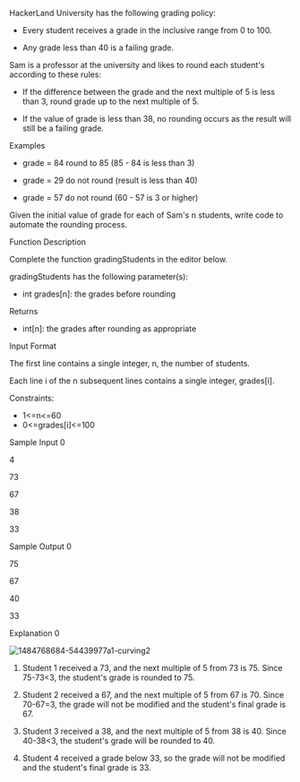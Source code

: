 HackerLand University has the following grading policy:

* Every student receives a grade in the inclusive range from 0 to 100.

* Any grade less than 40 is a failing grade.

Sam is a professor at the university and likes to round each student's  according to these rules:

* If the difference between the grade and the next multiple of 5 is less than 3, round grade up to the next multiple of 5.

* If the value of grade is less than 38, no rounding occurs as the result will still be a failing grade.

Examples

* grade = 84 round to 85 (85 - 84 is less than 3)

* grade = 29 do not round (result is less than 40)

* grade = 57 do not round (60 - 57 is 3 or higher)

Given the initial value of grade for each of Sam's n students, write code to automate the rounding process.

Function Description

Complete the function gradingStudents in the editor below.

gradingStudents has the following parameter(s):

* int grades[n]: the grades before rounding

Returns

* int[n]: the grades after rounding as appropriate

Input Format

The first line contains a single integer, n, the number of students.

Each line i of the n subsequent lines contains a single integer, grades[i].

Constraints:
* 1<=n<=60
* 0<=grades[i]<=100

Sample Input 0

4

73

67

38

33

Sample Output 0

75

67

40

33

Explanation 0

![1484768684-54439977a1-curving2](https://user-images.githubusercontent.com/79637254/212551631-cbf2487c-bdea-42fb-8057-624877441066.png)


1. Student 1 received a 73, and the next multiple of 5 from 73 is 75. Since 75-73<3, the student's grade is rounded to 75.

2. Student 2 received a 67, and the next multiple of 5 from 67 is 70. Since 70-67=3, the grade will not be modified and the student's final grade is 67.

3. Student 3 received a 38, and the next multiple of 5 from 38 is 40. Since 40-38<3, the student's grade will be rounded to 40.

4. Student 4 received a grade below 33, so the grade will not be modified and the student's final grade is 33.
